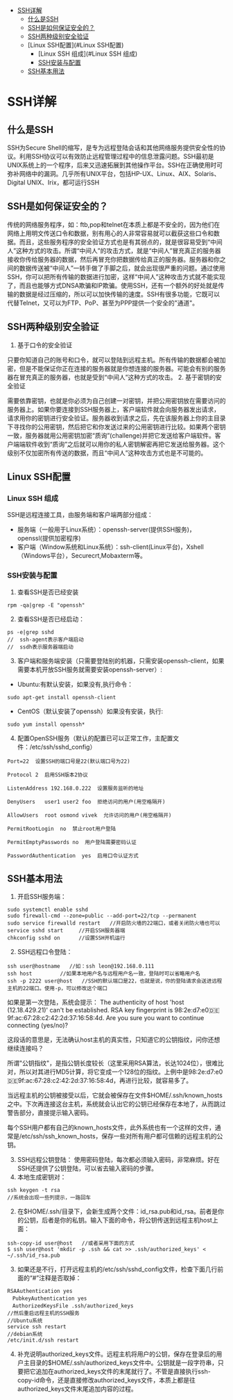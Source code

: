 * [SSH详解](#SSH详解)
    * [什么是SSH](#什么是SSH)
    * [SSH是如何保证安全的？](#SSH是如何保证安全的？)
    * [SSH两种级别安全验证](#SSH两种级别安全验证)
    * [Linux SSH配置](#Linux SSH配置)
      * [Linux SSH 组成](#Linux SSH 组成)
      * [SSH安装与配置](#SSH安装与配置)
    * [SSH基本用法](#SSH基本用法)
# SSH详解

## 什么是SSH
SSH为Secure Shell的缩写，是专为远程登陆会话和其他网络服务提供安全性的协议。利用SSH协议可以有效防止远程管理过程中的信息泄露问题。SSH最初是UNIX系统上的一个程序，后来又迅速拓展到其他操作平台。SSH在正确使用时可弥补网络中的漏洞。几乎所有UNIX平台，包括HP-UX、Linux、AIX、Solaris、Digital UNIX、Irix，都可运行SSH

## SSH是如何保证安全的？
传统的网络服务程序，如：ftb,pop和telnet在本质上都是不安全的，因为他们在网络上用明文传送口令和数据，别有用心的人非常容易就可以截获这些口令和数据。而且，这些服务程序的安全验证方式也是有其弱点的，就是很容易受到“中间人”这种方式的攻击。所谓“中间人”的攻击方式，就是“中间人”冒充真正的服务器接收你传给服务器的数据，然后再冒充你把数据传给真正的服务器。服务器和你之间的数据传送被“中间人”一转手做了手脚之后，就会出现很严重的问题。通过使用SSH，你可以把所有传输的数据进行加密，这样“中间人”这种攻击方式就不能实现了，而且也能够方式DNSA欺骗和IP欺骗。使用SSH，还有一个额外的好处就是传输的数据是经过压缩的，所以可以加快传输的速度。SSH有很多功能，它既可以代替Telnet，又可以为FTP、PoP、甚至为PPP提供一个安全的"通道"。

## SSH两种级别安全验证
  1. 基于口令的安全验证

  只要你知道自己的账号和口令，就可以登陆到远程主机。所有传输的数据都会被加密，但是不能保证你正在连接的服务器就是你想连接的服务器。可能会有别的服务器在冒充真正的服务器，也就是受到“中间人”这种方式的攻击。
  2. 基于密钥的安全验证

  需要依靠密钥，也就是你必须为自己创建一对密钥，并把公用密钥放在需要访问的服务器上。如果你要连接到SSH服务器上，客户端软件就会向服务器发出请求，请求用你的密钥进行安全验证。服务器收到请求之后，先在该服务器上你的主目录下寻找你的公用密钥，然后把它和你发送过来的公用密钥进行比较。如果两个密钥一致，服务器就用公用密钥加密“质询”(challenge)并把它发送给客户端软件。客户端端软件收到“质询”之后就可以用你的私人密钥解密再把它发送给服务器。这个级别不仅加密所有传送的数据，而且“中间人”这种攻击方式也是不可能的。

## Linux SSH配置
### Linux SSH 组成
SSH是远程连接工具，由服务端和客户端两部分组成：
  * 服务端（一般用于Linux系统）：openssh-server(提供SSH服务)，openssl(提供加密程序)
  * 客户端（Window系统和Linux系统）：ssh-client(Linux平台)，Xshell（Windows平台），Securecrt,Mobaxterm等。

### SSH安装与配置
1. 查看SSH是否已经安装
```
rpm -qa|grep -E "openssh"
```
2. 查看SSH是否已经启动：
```
ps -e|grep sshd
//  ssh-agent表示客户端启动
//  ssdh表示服务器端启动
```
3. 客户端和服务端安装（只需要登陆别的机器，只需安装openssh-client，如果需要本机开放SSH服务就需要安装openssh-server）:
  * Ubuntu:有默认安装，如果没有,执行命令：
  ```
  sudo apt-get install openssh-client
  ```
  * CentOS（默认安装了openssh）如果没有安装，执行:
  ```
  sudo yum install openssh*
  ```
4. 配置OpenSSH服务（默认的配置已可以正常工作，主配置文件：/etc/ssh/sshd_config）
  ```
  Port=22  设置SSH的端口号是22(默认端口号为22)

  Protocol 2  启用SSH版本2协议

  ListenAddress 192.168.0.222  设置服务监听的地址

  DenyUsers   user1 user2 foo  拒绝访问的用户(用空格隔开)

  AllowUsers  root osmond vivek  允许访问的用户(用空格隔开)

  PermitRootLogin  no  禁止root用户登陆

  PermitEmptyPasswords no  用户登陆需要密码认证

  PasswordAuthentication  yes  启用口令认证方式

  ```

## SSH基本用法
1. 开启SSH服务端：
```
sudo systemctl enable sshd
sudo firewall-cmd --zone=public --add-port=22/tcp --permanent
sudo service firewalld restart   //开启防火墙的22端口，或者关闭防火墙也可以
service sshd start     //开启SSH服务器端
chkconfig sshd on      //设置SSH开机运行
```
2. SSH远程口令登陆：
```
ssh user@hostname   //如：ssh leon@192.168.0.111
ssh host         //如果本地用户名与远程用户名一致，登陆时可以省略用户名
ssh -p 2222 user@host   //SSH的默认端口是22，也就是说，你的登陆请求会送进远程主机的22端口。使用-p，可以修改这个端口
```
  如果是第一次登陆，系统会提示：
  The authenticity of host 'host (12.18.429.21)' can't be established.
  RSA key fingerprint is 98:2e:d7:e0:de:9f:ac:67:28:c2:42:2d:37:16:58:4d.
  Are you sure you want to continue connecting (yes/no)?

  这段话的意思是，无法确认host主机的真实性，只知道它的公钥指纹，问你还想继续连接吗？

  所谓"公钥指纹"，是指公钥长度较长（这里采用RSA算法，长达1024位），很难比对，所以对其进行MD5计算，将它变成一个128位的指纹。上例中是98:2e:d7:e0:de:9f:ac:67:28:c2:42:2d:37:16:58:4d，再进行比较，就容易多了。

  当远程主机的公钥被接受以后，它就会被保存在文件$HOME/.ssh/known_hosts之中。下次再连接这台主机，系统就会认出它的公钥已经保存在本地了，从而跳过警告部分，直接提示输入密码。

  每个SSH用户都有自己的known_hosts文件，此外系统也有一个这样的文件，通常是/etc/ssh/ssh_known_hosts，保存一些对所有用户都可信赖的远程主机的公钥。

3. SSH远程公钥登陆：
  使用密码登陆，每次都必须输入密码，非常麻烦。好在SSH还提供了公钥登陆，可以省去输入密码的步骤。
  1. 本地生成密钥对：
  ```
  ssh keygen -t rsa
  //系统会出现一些列提示，一路回车
  ```
  2. 在$HOME/.ssh/目录下，会新生成两个文件：id_rsa.pub和id_rsa。前者是你的公钥，后者是你的私钥。输入下面的命令，将公钥传送到远程主机host上面：
  ```
  ssh-copy-id user@host   //或者采用下面的方式
  $ ssh user@host 'mkdir -p .ssh && cat >> .ssh/authorized_keys' < ~/.ssh/id_rsa.pub
  ```
  3. 如果还是不行，打开远程主机的/etc/ssh/sshd_config文件，检查下面几行前面的“#”注释是否取掉：
  ```
  RSAAuthentication yes
　PubkeyAuthentication yes
　AuthorizedKeysFile .ssh/authorized_keys
  //然后重启远程主机的SSH服务
  //Ubuntu系统
  service ssh restart
  //debian系统
  /etc/init.d/ssh restart
  ```
  4. 补充说明authorized_keys文件。远程主机将用户的公钥，保存在登录后的用户主目录的$HOME/.ssh/authorized_keys文件中。公钥就是一段字符串，只要把它追加在authorized_keys文件的末尾就行了。不管是直接执行ssh-copy-id命令，还是直接修改authorized_keys文件，本质上都是往authorized_keys文件末尾追加内容的过程。
